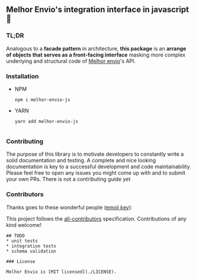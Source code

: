 ## Melhor Envio's integration interface in javascript 🤟

### TL;DR
Analogous to a **facade pattern** in architecture, **this package** is an **arrange of objects that serves as a front-facing interface** masking more complex underlying and structural code of [Melhor envio](https://docs.menv.io/?version=latest#064ee1d6-661c-455c-842c-ef7cebbfd5d4)'s API.

### Installation
- NPM
   ```shell
   npm i melhor-envio-js
  ```
- YARN
   ```shell
  yarn add melhor-envio-js


### Contributing

The purpose of this library is to motivate developers to constantly write a solid documentation and testing. A complete and nice looking documentation is key to a successful development and code maintainability.
Please feel free to open any issues you might come up with and to submit your own PRs. There is not a contributing guide yet

### Contributors

Thanks goes to these wonderful people ([emoji key](https://allcontributors.org/docs/en/emoji-key)):

<!-- ALL-CONTRIBUTORS-LIST:START - Do not remove or modify this section -->
<!-- prettier-ignore -->
<!-- ALL-CONTRIBUTORS-LIST:END -->

This project follows the [all-contributors](https://github.com/all-contributors/all-contributors) specification. Contributions of any kind welcome!
```
## TODO
* unit tests
* integration tests
* schema validation

### License

Melhor Envio is [MIT licensed](./LICENSE).
